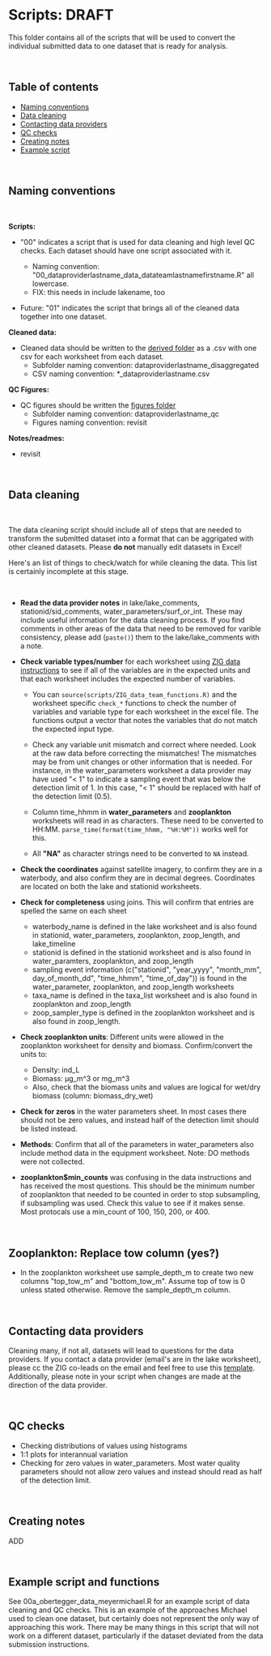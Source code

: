 # Scripts: DRAFT

This folder contains all of the scripts that will be used to convert the individual submitted data to one dataset that is ready for analysis.

<br>

## Table of contents
* [Naming conventions](#naming-conventions)
* [Data cleaning](#data-cleaning)
* [Contacting data providers](#contacting-data-providers)
* [QC checks](#qc-checks)
* [Creating notes](#creating-notes)
* [Example script](#example-script)

<br> 

## Naming conventions

<br> 

**Scripts:**

* "00" indicates a script that is used for data cleaning and high level QC checks. Each dataset should have one script associated with it. 
  + Naming convention: "00_dataproviderlastname_data_datateamlastnamefirstname.R" all lowercase. 
  + FIX: this needs in include lakename, too
  
* Future: "01" indicates the script that brings all of the cleaned data together into one dataset.


**Cleaned data:**

* Cleaned data should be written to the [derived folder](https://github.com/sfigary/GLEON_ZIG/tree/main/data/derived_products) as a .csv with one csv for each worksheet from each dataset. 
  + Subfolder naming convention: dataproviderlastname_disaggregated
  + CSV naming convention: *_dataproviderlastname.csv


**QC Figures:**

* QC figures should be written the [figures folder](https://github.com/sfigary/GLEON_ZIG/tree/main/figures)
  + Subfolder naming convention: dataproviderlastname_qc
  + Figures naming convention: revisit


**Notes/readmes:**

* revisit

<br>

## Data cleaning

<br>

The data cleaning script should include all of steps that are needed to transform the submitted dataset into a format that can be aggrigated with other cleaned datasets. Please **do not** manually edit datasets in Excel! 

Here's an list of things to check/watch for while cleaning the data. This list is certainly incomplete at this stage.

<br>

* **Read the data provider notes** in lake/lake_comments, stationid/sid_comments, water_parameters/surf_or_int. These may include useful information for the data cleaning process. If you find comments in other areas of the data that need to be removed for varible consistency, please add (`paste()`) them to the lake/lake_comments with a note.

* **Check variable types/number** for each worksheet using [ZIG data instructions](https://drive.google.com/file/d/1FhcNSKs0Xd4fJ2NH4V4TzQP1KB_zjhUV/view?usp=sharing) to see if all of the variables are in the expected units and that each worksheet includes the expected number of variables.

  + You can `source(scripts/ZIG_data_team_functions.R)` and the worksheet specific `check_*` functions to check the number of variables and variable type for each worksheet in the excel file. The functions output a vector that notes the variables that do not match the expected input type.

  + Check any variable unit mismatch and correct where needed. Look at the raw data before correcting the mismatches! The mismatches may be from unit changes or other information that is needed. For instance, in the water_parameters worksheet a data provider may have used "< 1" to indicate a sampling event that was below the detection limit of 1. In this case, "< 1" should be replaced with half of the detection limit (0.5).
  
  + Column time_hhmm in **water_parameters** and **zooplankton** worksheets will read in as characters. These need to be converted to HH:MM. `parse_time(format(time_hhmm, "%H:%M"))` works well for this.
  
  + All **"NA"** as character strings need to be converted to `NA` instead.
  
* **Check the coordinates** against satellite imagery, to confirm they are in a waterbody, and also confirm they are in decimal degrees. Coordinates are located on both the lake and stationid worksheets.

* **Check for completeness** using joins. This will confirm that entries are spelled the same on each sheet
  +  waterbody_name is defined in the lake worksheet and is also found in stationid, water_parameters, zooplankton, zoop_length, and lake_timeline
  + stationid is defined in the stationid worksheet and is also found in water_paramters, zooplankton, and zoop_length
  + sampling event information (c("stationid", "year_yyyy", "month_mm", day_of_month_dd", "time_hhmm", "time_of_day")) is found in the water_parameter, zooplankton, and zoop_length worksheets
  + taxa_name is defined in the taxa_list worksheet and is also found in zooplankton and zoop_length
  + zoop_sampler_type is defined in the zooplankton worksheet  and is also found in zoop_length.
  
  

* **Check zooplankton units**: Different units were allowed in the zooplankton worksheet for density and biomass. Confirm/convert the units to:
  + Density: ind_L
  + Biomass: µg_m^3 or mg_m^3
  + Also, check that the biomass units and values are logical for wet/dry biomass (column: biomass_dry_wet)

* **Check for zeros** in the water parameters sheet. In most cases there should not be zero values, and instead half of the detection limit should be listed instead.

* **Methods**: Confirm that all of the parameters in water_parameters also include method data in the equipment worksheet. Note: DO methods were not collected.

* **zooplankton$min_counts** was confusing in the data instructions and has received the most questions. This should be the minimum number of zooplankton that needed to be counted in order to stop subsampling, if subsampling was used. Check this value to see if it makes sense. Most protocals use a min_count of 100, 150, 200, or 400.

<br>

## Zooplankton: Replace tow column (yes?)

* In the zooplankton worksheet use sample_depth_m to create two new columns "top_tow_m" and "bottom_tow_m". Assume top of tow is 0 unless stated otherwise. Remove the sample_depth_m column.


<br>

## Contacting data providers

Cleaning many, if not all, datasets will lead to questions for the data providers. If you contact a data provider (email's are in the lake worksheet), please cc the ZIG co-leads on the email and feel free to use this [template](https://docs.google.com/document/d/1BUZAzFWY_lv6jz-ZLHaANd9EcIX-Z4n25Q2K0vWmw9s/edit?usp=sharing). Additionally, please note in your script when changes are made at the direction of the data provider.

<br>

## QC checks

* Checking distributions of values using histograms 
* 1:1 plots for interannual variation
* Checking for zero values in water_parameters. Most water quality parameters should not allow zero values and instead should read as half of the detection limit. 

<br>

## Creating notes

ADD

<br>

## Example script and functions

See 00a_obertegger_data_meyermichael.R for an example script of data cleaning and QC checks. This is an example of the approaches Michael used to clean one dataset, but certainly does not represent the only way of approaching this work. There may be many things in this script that will not work on a different dataset, particularly if the dataset deviated from the data submission instructions. 

